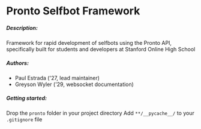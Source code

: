 # Pronto Selfbot Framework

##### Description:
Framework for rapid development of selfbots using the Pronto API, specifically built for students and developers at Stanford Online High School

##### Authors:

- Paul Estrada ('27, lead maintainer)
- Greyson Wyler ('29, websocket documentation)

##### Getting started:

Drop the `pronto` folder in your project directory
Add `**/__pycache__/` to your `.gitignore` file